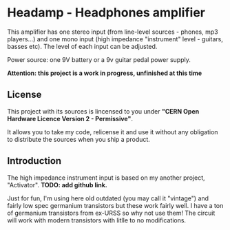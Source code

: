 # Headamp - Headphones amplifier 

This amplifier has one stereo input (from line-level sources - phones, mp3 players...) and one mono input (high impedance "instrument" level - guitars, basses etc). The level of each input can be adjusted.

Power source: one 9V battery or a 9v guitar pedal power supply.

__Attention: this project is a work in progress, unfinished at this time__

## License

This project with its sources is lincensed to you under __"CERN Open Hardware Licence Version 2 - Permissive"__. 

It allows you to take my code, relicense it and use it without any obligation to distribute the sources when you ship a product.

## Introduction

The high impedance instrument input is based on my another project, "Activator". __TODO: add github link.__

Just for fun, I'm using here old outdated (you may call it "vintage") and fairly low spec germanium transistors but these work fairly well. I have a ton of germanium transistors from ex-URSS so why not use them! The circuit will work with modern transistors with litlle to no modifications. 

